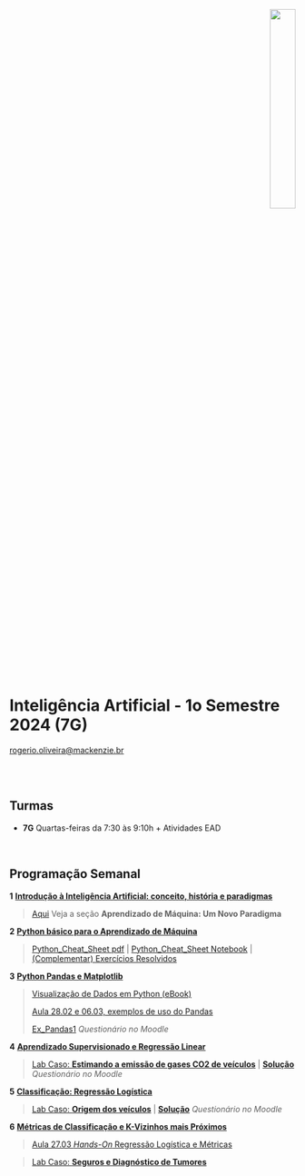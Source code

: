 <p align="right">
  <img src="http://meusite.mackenzie.br/rogerio/mackenzie_logo/UPM.2_horizontal_vermelho.jpg" width="30%" align="center"/>
</p>

# Inteligência Artificial - 1o Semestre 2024 (7G)

rogerio.oliveira@mackenzie.br  

<br>

<br>

## Turmas 

* **7G** Quartas-feiras da 7:30 às 9:10h + Atividades EAD

<br>

## Programação Semanal

**1** [**Introdução à Inteligência Artificial: conceito, história e paradigmas**](https://colab.research.google.com/github/Rogerio-mack/Inteligencia_Artificial/blob/main/IA_Introducao.ipynb) 

> [Aqui](https://colab.research.google.com/github/Rogerio-mack/Machine-Learning-I/blob/main/ML1_introducao.ipynb) Veja a seção **Aprendizado de Máquina: Um Novo Paradigma**

**2** [**Python básico para o Aprendizado de Máquina**](https://colab.research.google.com/github/Rogerio-mack/Inteligencia_Artificial/blob/main/IA_Python_1.ipynb) 

> [Python_Cheat_Sheet pdf](https://github.com/Rogerio-mack/Analise-de-Dados/blob/main/Python%20Cheat%20Sheet.pdf)
 |  [Python_Cheat_Sheet Notebook](https://colab.research.google.com/github/Rogerio-mack/Analise-de-Dados/blob/main/Python_Cheat_Sheet.ipynb)
 |  [(Complementar) Exercícios Resolvidos](https://github.com/Rogerio-mack/Introducao_Python_I/blob/main/README.md)

**3** [**Python Pandas e Matplotlib**](https://colab.research.google.com/github/Rogerio-mack/Inteligencia_Artificial/blob/main/IA_Python_2.ipynb)

> [Visualização de Dados em Python (eBook)](http://meusite.mackenzie.br/rogerio/MyBook/_build/html/intro.html)
>
> [Aula 28.02 e 06.03, exemplos de uso do Pandas](https://colab.research.google.com/drive/1TPTIB9nVqpfGMSxiYCiAuQqsk5Bp6xdu?usp=sharing)
>
> [Ex_Pandas1](https://colab.research.google.com/github/Rogerio-mack/IA_2024S1/blob/main/Ex_Pandas1.ipynb) *Questionário no Moodle*

**4** [**Aprendizado Supervisionado e Regressão Linear**](https://colab.research.google.com/github/Rogerio-mack/Machine-Learning-I/blob/main/ML2_Regressao.ipynb)

> [Lab Caso: **Estimando a emissão de gases CO2 de veículos**](https://colab.research.google.com/github/Rogerio-mack/IA_2024S1/blob/main/ML2_Regressao_ex.ipynb)
| [**Solução**](https://colab.research.google.com/github/Rogerio-mack/IA_2024S1/blob/main/ML2_Regressao_ex_solucao.ipynb) *Questionário no Moodle*

**5** [**Classificação: Regressão Logística**](https://colab.research.google.com/github/Rogerio-mack/Machine-Learning-I/blob/main/ML3_RegressaoLogistica.ipynb)

> [Lab Caso: **Origem dos veículos**](https://colab.research.google.com/github/Rogerio-mack/Machine-Learning-I/blob/main/ML3_RegressaoLogistica_ex.ipynb) | [**Solução**](https://colab.research.google.com/github/Rogerio-mack/IA_2024S1/blob/main/ML3_RegressaoLogistica_ex_solucao.ipynb) *Questionário no Moodle*

**6** [**Métricas de Classificação e K-Vizinhos mais Próximos**](https://colab.research.google.com/github/Rogerio-mack/Machine-Learning-I/blob/main/ML4_Knn.ipynb)

> [Aula 27.03 *Hands-On* Regressão Logística e Métricas](https://colab.research.google.com/drive/1Q-fQSHwAe2Td4ukebcDx-7d4vQ_DkThg?usp=sharing)

> [Lab Caso: **Seguros e Diagnóstico de Tumores**](https://colab.research.google.com/github/Rogerio-mack/Ciencia-de-Dados-e-Aprendizado-de-Maquina/blob/main/ACD_T7_Knn_Lab.ipynb)
 
